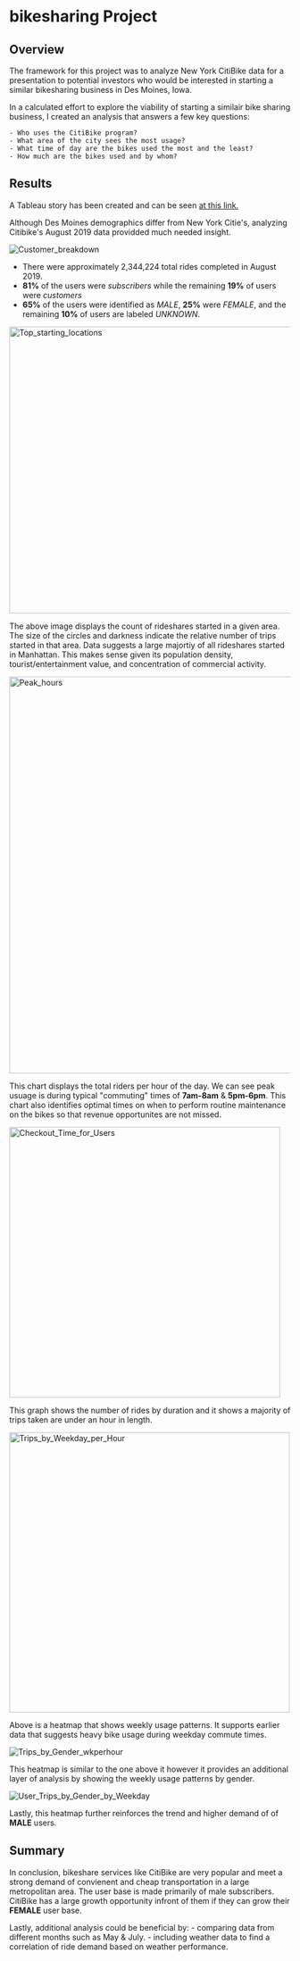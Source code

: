 # bikesharing Project

## Overview
The framework for this project was to analyze New York CitiBike data for a presentation to potential investors who would be interested in starting a similar bikesharing business in Des Moines, Iowa.

In a calculated effort to explore the viability of starting a similair bike sharing business, I created an analysis that answers a few key questions:

    - Who uses the CitiBike program?
    - What area of the city sees the most usage?
    - What time of day are the bikes used the most and the least?
    - How much are the bikes used and by whom?

## Results
A Tableau story has been created and can be seen [at this link.](https://public.tableau.com/app/profile/mitchell.fagert/viz/BootcampProject_16637118321880/NYCCitiBikeAnalysis?publish=yes)

Although Des Moines demographics differ from New York Citie's, analyzing Citibike's August 2019 data providded much needed insight.

![Customer_breakdown](https://user-images.githubusercontent.com/107579508/191620466-201429f8-ac1b-4e10-9cbb-4d19d6b70118.png)

 - There were approximately 2,344,224 total rides completed in August 2019.
 - **81%** of the users were *subscribers* while the remaining **19%** of users were *customers*
 - **65%** of the users were identified as *MALE*, **25%** were *FEMALE*, and the remaining **10%** of users are labeled *UNKNOWN*.

<img width="514" alt="Top_starting_locations" src="https://user-images.githubusercontent.com/107579508/191621607-a7421b8d-02a7-43c3-b96c-d7d630293317.png">

The above image displays the count of rideshares started in a given area. The size of the circles and darkness indicate the relative number of trips started in that area. Data suggests a large majortiy of all rideshares started in Manhattan. This makes sense given its population density, tourist/entertainment value, and concentration of commercial activity.

<img width="711" alt="Peak_hours" src="https://user-images.githubusercontent.com/107579508/191622094-22fc23ca-0e40-495c-a9d4-8c413ed560b8.png">

This chart displays the total riders per hour of the day. We can see peak usuage is during typical "commuting" times of **7am-8am** & **5pm-6pm**. This chart also identifies optimal times on when to perform routine maintenance on the bikes so that revenue opportunites are not missed.

<img width="485" alt="Checkout_Time_for_Users" src="https://user-images.githubusercontent.com/107579508/191622232-d9ce0f08-d971-408d-987c-3d758dd3beca.png">

This graph shows the number of rides by duration and it shows a majority of trips taken are under an hour in length.

<img width="502" alt="Trips_by_Weekday_per_Hour" src="https://user-images.githubusercontent.com/107579508/191622404-5fd1b9be-b1d1-4c8d-b5e9-ccc7624eb714.png">

Above is a heatmap that shows weekly usage patterns. It supports earlier data that suggests heavy bike usage during weekday commute times.

![Trips_by_Gender_wkperhour](https://user-images.githubusercontent.com/107579508/191622423-87515812-a926-4903-a3f0-b7b813d04996.png)

This heatmap is similar to the one above it however it provides an additional layer of analysis by showing the weekly usage patterns by gender.

![User_Trips_by_Gender_by_Weekday](https://user-images.githubusercontent.com/107579508/191622447-1c49d88e-4fbe-49bf-b088-07b482c8151d.png)

Lastly, this heatmap further reinforces the trend and higher demand of of **MALE** users.

## Summary
In conclusion, bikeshare services like CitiBike are very popular and meet a strong demand of convienent and cheap transportation in a large metropolitan area. The user base is made primarily of male subscribers. CitiBike has a large growth opportunity infront of them if they can grow their **FEMALE** user base.

Lastly, additional analysis could be beneficial by:
    - comparing data from different months such as May & July.
    - including weather data to find a correlation of ride demand based on weather performance.
